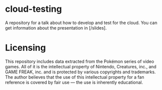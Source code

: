 # cloud-testing
A repository for a talk about how to develop and test for the cloud.
You can get information about the presentation in [/slides].

# Licensing
This repository includes data extracted from the Pokémon series of video games.
All of it is the intellectual property of Nintendo, Creatures, inc., and GAME FREAK, inc. and is protected by various copyrights and trademarks.
The author believes that the use of this intellectual property for a fan reference is covered by fair use — the use is inherently educational.
